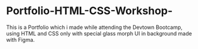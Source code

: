 # Portfolio-HTML-CSS-Workshop-
This is a Portfolio which i made while attending the Devtown Bootcamp, using HTML and CSS only with special glass morph UI in background made with Figma.
